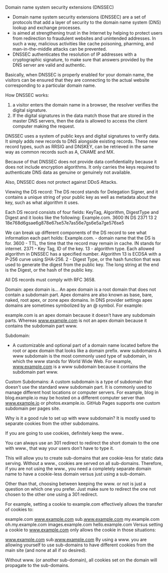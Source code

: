 Domain name system security extensions (DNSSEC) 

- Domain name system security extensions (DNSSEC) are a set of protocols that add a layer of security to the domain name system (DNS) lookup and exchange processes.
- is aimed at strengthening trust in the Internet by helping to protect users from redirection to fraudulent websites and unintended addresses. In such a way, malicious activities like cache poisoning, pharming, and man-in-the-middle attacks can be prevented. 
- DNSSEC authenticates the resolution of IP addresses with a cryptographic signature, to make sure that answers provided by the DNS server are valid and authentic. 

Basically, when DNSSEC is properly enabled for your domain name, the visitors can be ensured that they are connecting to the actual website corresponding to a particular domain name. 

How DNSSEC works:
1. a visitor enters the domain name in a browser, the resolver verifies the digital signature.
2. If the digital signatures in the data match those that are stored in the master DNS servers, then the data is allowed to access the client computer making the request.

DNSSEC uses a system of public keys and digital signatures to verify data. It simply adds new records to DNS alongside existing records. 
These new record types, such as RRSIG and DNSKEY, can be retrieved in the same way as common records such as A, CNAME and MX.

Because of that DNSSEC does not provide data confidentiality because it does not include encryption algorithms. It only carries the keys required to authenticate DNS data as genuine or genuinely not available.

Also, DNSSEC does not protect against DDoS Attacks.

Viewing the DS record:
The DS record stands for Delegation Signer, and it contains a unique string of your public key as well as metadata about the key, such as what algorithm it uses.

Each DS record consists of four fields: KeyTag, Algorithm, DigestType and Digest and it looks like the following:
Example.com. 3600 IN DS 2371 13 2 18e768d6gsae6g878e67se57e7as56e7gs6e5a7ge576se5

We can break up different components of the DS record to see what information each part holds:
Example.com. - domain name that the DS is for.
3600 - TTL, the time that the record may remain in cache.
IN stands for internet.
2371 - Key Tag, ID of the key.
13 - algorithm type. Each allowed algorithm in DNSSEC has a specified number. Algorithm 13 is ECDSA with a P-256 curve using SHA-256.
2 - Digest Type, or the hash function that was used to generate the digest from the public key.
The long string at the end is the Digest, or the hash of the public key.

All DS records must comply with RFC 3658.

Domain:
apex domain is...
An apex domain is a root domain that does not contain a subdomain part. Apex domains are also known as base, bare, naked, root apex, or zone apex domains. In DNS provider settings apex domains are sometimes symbolized by an @ symbol. For example:

example.com is an apex domain because it doesn't have any subdomain parts.
Whereas www.example.com is not an apex domain because it contains the subdomain part www.

Subdomain:
- A customizable and optional part of a domain name located before the root or apex domain that looks like a domain prefix. 
www subdomains
A www subdomain is the most commonly used type of subdomain, in which the www stands for World Wide Web. For example, www.example.com is a www subdomain because it contains the subdomain part www.

Custom Subdomains:
A custom subdomain is a type of subdomain that doesn't use the standard www subdomain part. It is commonly used to manage different host locations or computer servers. For example, blog in blog.example.io may be hosted on a different computer server than www.example.io or photos.example.io. GitHub Pages supports one custom subdomain per pages site.

Why is it a good rule to set up with www subdomain?
It is mostly used to separate cookies from the other subdomains.

If you are going to use cookies, definitely keep the www..

You can always use an 301 redirect to redirect the short domain to the one with www., that way your users don't have to type it.

This will allow you to create sub-domains that are cookie-less for static data serving. Without a www., cookies are served on all sub-domains. Therefore, if you are not using the www., you need a completely separate domain name to have a cookie-less domain versus just using a sub-domain.

Other than that, choosing between keeping the www. or not is just a question on which one you prefer. Just make sure to redirect the one not chosen to the other one using a 301 redirect.

For example, setting a cookie to example.com effectively allows the transfer of cookies to:

example.com
www.example.com
sub.www.example.com
my.example.com
oh.my.example.com
images.example.com
hello.example.com
Versus setting a cookie to www.example.com only allows the cookie in those situations:

www.example.com
sub.www.example.com
By using a www. you are allowing yourself to use sub-domains to have different cookies from the main site (and none at all if so desired).

Without www. (or another sub-domain), all cookies set on the domain will propagate to the sub-domains.







